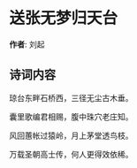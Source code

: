 # 送张无梦归天台

**作者**: 刘起

## 诗词内容

琼台东畔石桥西，三径无尘古木垂。

囊里歌编君相赐，腹中珠穴老庄知。

风回蕙帐过猿岭，月上茅堂透鸟枝。

万载圣朝高士传，何人更得效依稀。

